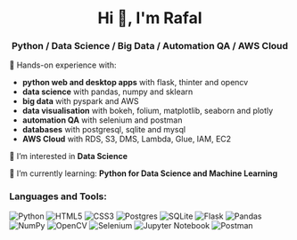 <h1 align="center">Hi 👋, I'm Rafal</h1>
<h3 align="center">Python / Data Science / Big Data / Automation QA / AWS Cloud</h3>

🔭 Hands-on experience with: 
<ul>
  <li><strong>python web and desktop apps</strong> with flask, thinter and opencv</li>
  <li><strong>data science</strong> with pandas, numpy and sklearn</li>
  <li><strong>big data</strong> with pyspark and AWS</li>
  <li><strong>data visualisation</strong> with bokeh, folium, matplotlib, seaborn and plotly</li>
  <li><strong>automation QA</strong> with selenium and postman</li>
  <li><strong>databases</strong> with postgresql, sqlite and mysql</li>
  <li><strong>AWS Cloud</strong> with RDS, S3, DMS, Lambda, Glue, IAM, EC2</li>
</ul>

👀 I’m interested in **Data Science**

🌱 I’m currently learning: **Python for Data Science and Machine Learning**

<h3 align="left">Languages and Tools:</h3>
<p align="left"> 
  
![Python](https://img.shields.io/badge/python-3670A0?style=for-the-badge&logo=python&logoColor=ffdd54)
![HTML5](https://img.shields.io/badge/html5-%23E34F26.svg?style=for-the-badge&logo=html5&logoColor=white)
![CSS3](https://img.shields.io/badge/css3-%231572B6.svg?style=for-the-badge&logo=css3&logoColor=white)
![Postgres](https://img.shields.io/badge/postgres-%23316192.svg?style=for-the-badge&logo=postgresql&logoColor=white)
![SQLite](https://img.shields.io/badge/sqlite-%2307405e.svg?style=for-the-badge&logo=sqlite&logoColor=white)
![Flask](https://img.shields.io/badge/flask-%23000.svg?style=for-the-badge&logo=flask&logoColor=white)
![Pandas](https://img.shields.io/badge/pandas-%23150458.svg?style=for-the-badge&logo=pandas&logoColor=white)
![NumPy](https://img.shields.io/badge/numpy-%23013243.svg?style=for-the-badge&logo=numpy&logoColor=white)
![OpenCV](https://img.shields.io/badge/opencv-%23white.svg?style=for-the-badge&logo=opencv&logoColor=white)
![Selenium](https://img.shields.io/badge/-selenium-%43B02A?style=for-the-badge&logo=selenium&logoColor=white)
![Jupyter Notebook](https://img.shields.io/badge/jupyter-%23FA0F00.svg?style=for-the-badge&logo=jupyter&logoColor=white)
![Postman](https://img.shields.io/badge/Postman-FF6C37?style=for-the-badge&logo=postman&logoColor=white)

</p>


